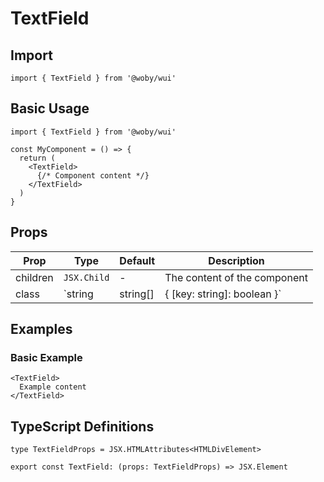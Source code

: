 # TextField

## Import

```tsx
import { TextField } from '@woby/wui'
```

## Basic Usage

```tsx
import { TextField } from '@woby/wui'

const MyComponent = () => {
  return (
    <TextField>
      {/* Component content */}
    </TextField>
  )
}
```

## Props

| Prop | Type | Default | Description |
|------|------|---------|-------------|
| children | `JSX.Child` | - | The content of the component |
| class | `string | string[] | { [key: string]: boolean }` | - | Additional CSS classes to apply |

## Examples

### Basic Example

```tsx
<TextField>
  Example content
</TextField>
```

## TypeScript Definitions

```tsx
type TextFieldProps = JSX.HTMLAttributes<HTMLDivElement>

export const TextField: (props: TextFieldProps) => JSX.Element
```

